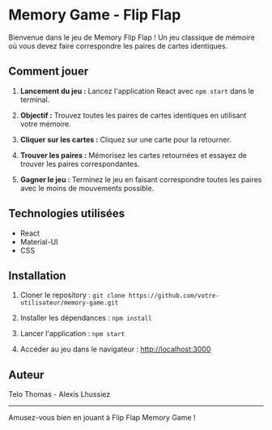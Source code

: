 # Memory Game - Flip Flap

Bienvenue dans le jeu de Memory Flip Flap ! Un jeu classique de mémoire où vous devez faire correspondre les paires de cartes identiques.

## Comment jouer

1. **Lancement du jeu :** Lancez l'application React avec `npm start` dans le terminal.

2. **Objectif :** Trouvez toutes les paires de cartes identiques en utilisant votre mémoire.

3. **Cliquer sur les cartes :** Cliquez sur une carte pour la retourner.

4. **Trouver les paires :** Mémorisez les cartes retournées et essayez de trouver les paires correspondantes.

5. **Gagner le jeu :** Terminez le jeu en faisant correspondre toutes les paires avec le moins de mouvements possible.

## Technologies utilisées

- React
- Material-UI
- CSS

## Installation

1. Cloner le repository : `git clone https://github.com/votre-utilisateur/memory-game.git`

2. Installer les dépendances : `npm install`

3. Lancer l'application : `npm start`

4. Accéder au jeu dans le navigateur : [http://localhost:3000](http://localhost:3000)

## Auteur

Telo Thomas - Alexis Lhussiez

---

Amusez-vous bien en jouant à Flip Flap Memory Game !

